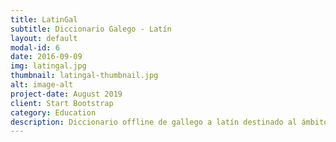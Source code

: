 ```yaml
---
title: LatinGal
subtitle: Diccionario Galego - Latín
layout: default
modal-id: 6
date: 2016-09-09
img: latingal.jpg
thumbnail: latingal-thumbnail.jpg
alt: image-alt
project-date: August 2019
client: Start Bootstrap
category: Education
description: Diccionario offline de gallego a latín destinado al ámbito educativo, con sugerencias de búsqueda, búsqueda instantánea y otras cosas fancy. <br/> Noticias sobre la app:<br/>http://portaldaspalabras.gal/latin-ao-galego-nunha-app/ <br/> http://codigocero.com/Chega-Latingal-app-para-traducirmos-termos-latinos-ao-galego <br/>http://seecgalicia.org/latingal-dicionario-latin-galego/ <br/> http://www.galiciaconfidencial.com/noticia/36158-aplicacion-traducir-latin-galego <br/> http://www.lingua.gal/recursos/todos?content=/Portal-Lingua/Contido/recursos/promovelo/contido_0346.html
---
```

